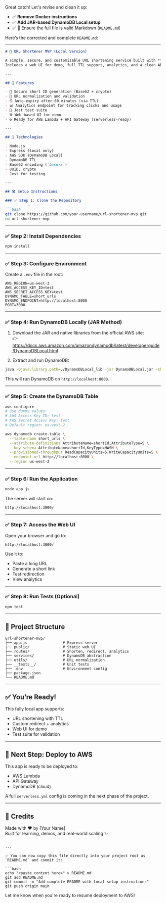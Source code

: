 Great catch! Let's revise and clean it up:

- ✅ **Remove Docker instructions**
- ✅ **Add JAR-based DynamoDB Local setup**
- ✅ 📄 Ensure the full file is valid Markdown (`README.md`)

Here’s the corrected and complete `README.md`:

---

```markdown
# 🔗 URL Shortener MVP (Local Version)

A simple, secure, and customizable URL shortening service built with **Node.js**, **Express**, and **DynamoDB Local**.  
Includes a web UI for demo, full TTL support, analytics, and a clean API.

---

## 🚀 Features

- 🔐 Secure short ID generation (Base62 + crypto)
- 🔗 URL normalization and validation
- ⏰ Auto-expiry after 60 minutes (via TTL)
- 📊 Analytics endpoint for tracking clicks and usage
- 🧪 Jest test suite
- 🌐 Web-based UI for demo
- ⚙️ Ready for AWS Lambda + API Gateway (serverless-ready)

---

## 🧰 Technologies

- Node.js
- Express (local only)
- AWS SDK (DynamoDB Local)
- DynamoDB TTL
- Base62 encoding (`base-x`)
- UUID, crypto
- Jest for testing

---

## 🛠️ Setup Instructions

### ✅ Step 1: Clone the Repository

```bash
git clone https://github.com/your-username/url-shortener-mvp.git
cd url-shortener-mvp
```

---

### ✅ Step 2: Install Dependencies

```bash
npm install
```

---

### ✅ Step 3: Configure Environment

Create a `.env` file in the root:

```env
AWS_REGION=us-west-2
AWS_ACCESS_KEY_ID=test
AWS_SECRET_ACCESS_KEY=test
DYNAMO_TABLE=short_urls
DYNAMO_ENDPOINT=http://localhost:8000
PORT=3000
```

---

### ✅ Step 4: Run DynamoDB Locally (JAR Method)

1. Download the JAR and native libraries from the official AWS site:  
   👉 https://docs.aws.amazon.com/amazondynamodb/latest/developerguide/DynamoDBLocal.html

2. Extract and run DynamoDB:

```bash
java -Djava.library.path=./DynamoDBLocal_lib -jar DynamoDBLocal.jar -sharedDb -port 8000
```

This will run DynamoDB on `http://localhost:8000`.

---

### ✅ Step 5: Create the DynamoDB Table

```bash
aws configure
# Use dummy values:
# AWS Access Key ID: test
# AWS Secret Access Key: test
# Default region: us-west-2

aws dynamodb create-table \
  --table-name short_urls \
  --attribute-definitions AttributeName=shortId,AttributeType=S \
  --key-schema AttributeName=shortId,KeyType=HASH \
  --provisioned-throughput ReadCapacityUnits=5,WriteCapacityUnits=5 \
  --endpoint-url http://localhost:8000 \
  --region us-west-2
```

---

### ✅ Step 6: Run the Application

```bash
node app.js
```

The server will start on:
```
http://localhost:3000/
```

---

### ✅ Step 7: Access the Web UI

Open your browser and go to:
```
http://localhost:3000/
```

Use it to:
- Paste a long URL
- Generate a short link
- Test redirection
- View analytics

---

### ✅ Step 8: Run Tests (Optional)

```bash
npm test
```

---

## 📌 Project Structure

```
url-shortener-mvp/
├── app.js                # Express server
├── public/               # Static web UI
├── routes/               # Shorten, redirect, analytics
├── services/             # DynamoDB abstraction
├── utils/                # URL normalization
├── __tests__/            # Unit tests
├── .env                  # Environment config
├── package.json
└── README.md
```

---

## ✅ You’re Ready!

This fully local app supports:
- URL shortening with TTL
- Custom redirect + analytics
- Web UI for demo
- Test suite for validation

---

## 🧭 Next Step: Deploy to AWS

This app is ready to be deployed to:
- AWS Lambda
- API Gateway
- DynamoDB (cloud)

A full `serverless.yml` config is coming in the next phase of the project.

---

## 🙌 Credits

Made with ❤️ by [Your Name]  
Built for learning, demos, and real-world scaling ✨
```

---

✅ You can now copy this file directly into your project root as `README.md` and commit it:

```bash
echo "<paste content here>" > README.md
git add README.md
git commit -m "Add complete README with local setup instructions"
git push origin main
```

Let me know when you're ready to resume deployment to AWS!